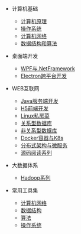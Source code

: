 * 计算机基础

  * [计算机原理](/docs/A01-computer-science/ "计算机原理")
  * [操作系统](/docs/A02-operating-system/ "操作系统")
  * [计算机网络](/docs/A03-computer-network/ "计算机网络")
  * [数据结构和算法](/docs/A04-data-structure-algorithm/ "数据结构和算法")

* 桌面端开发

  * [WPF与.NetFramework](/docs/B01-.net-framework/ "WPF与.NetFramework")
  * [Electron跨平台开发](/docs/B02-electron/README.md "Electron跨平台开发")

* WEB互联网

  * [Java服务端开发](/docs/C01-java-programming/README.md "Java服务端开发")
  * [H5前端开发](/docs/C02-front-end "H5前端开发")
  * [Linux私房菜](/docs/C03-linux "Linux私房菜")
  * [关系型数据库](/docs/C04-database "关系型数据库")
  * [非关系型数据库](/docs/C05-nosql "非关系型数据库")
  * [Docker容器与K8s](/docs/C06-docker-k8s "Docker容器与K8s")
  * [分布式架构与微服务](/docs/C07-distributed-system "分布式架构与微服务")
  * [源码阅读系列](/docs/C08-source-code "源码阅读系列")

* 大数据体系

  * [Hadoop系列](/docs/D01-hadoop "Hadoop系列")

* 常用工具集

  * [计算机网络](/docs/c-1计算机网络.md)
  * [数据结构](/docs/c-2数据结构.md)
  * [算法](/docs/c-3算法.md)
  * [操作系统](/docs/c-4操作系统.md)